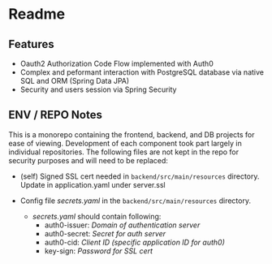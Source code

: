 # Readme

## Features
- Oauth2 Authorization Code Flow implemented with Auth0
- Complex and peformant interaction with PostgreSQL database via native SQL and ORM (Spring Data JPA)
- Security and users session via Spring Security

## ENV / REPO Notes
This is a monorepo containing the frontend, backend, and DB projects for ease of viewing. Development of each component took part largely in individual repositories. The following files are not kept in the repo for security purposes and will need to be replaced:

- (self) Signed SSL cert needed in ```backend/src/main/resources``` directory. Update in application.yaml under server.ssl

- Config file _secrets.yaml_ in the ```backend/src/main/resources``` directory.
  - _secrets.yaml_ should contain following:
    - auth0-issuer: _Domain of authentication server_
    - auth0-secret: _Secret for auth server_
    - auth0-cid: _Client ID (specific application ID for auth0)_
    - key-sign: _Password for SSL cert_
